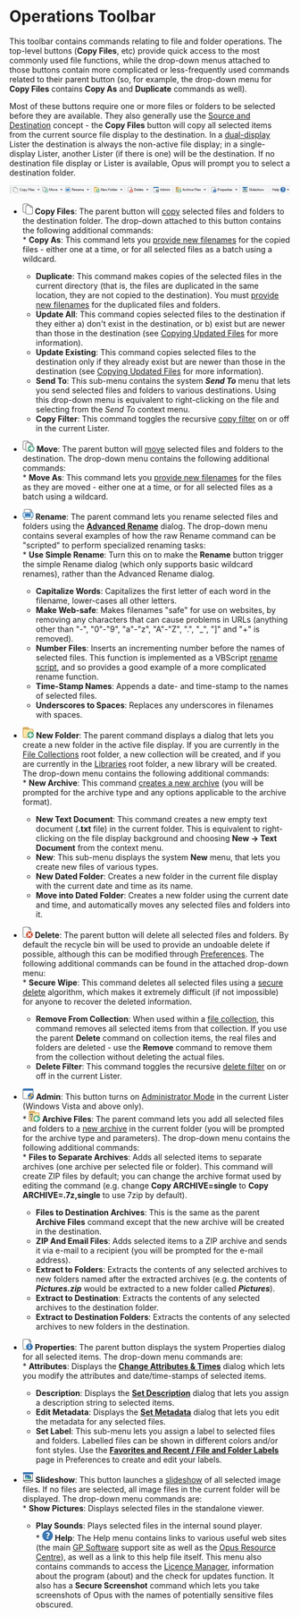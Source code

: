# Operations Toolbar

This toolbar contains commands relating to file and folder operations. The top-level buttons (**Copy Files**, etc) provide quick access to the most commonly used file functions, while the drop-down menus attached to those buttons contain more complicated or less-frequently used commands related to their parent button (so, for example, the drop-down menu for **Copy Files** contains **Copy As** and **Duplicate** commands as well).

Most of these buttons require one or more files or folders to be selected before they are available. They also generally use the [Source and Destination](/Manual/basic_concepts/source_and_destination.md) concept - the **Copy Files** button will copy all selected items from the current source file display to the destination. In a [dual-display](../../dual_display/RAEDME.md) Lister the destination is always the non-active file display; in a single-display Lister, another Lister (if there is one) will be the destination. If no destination file display or Lister is available, Opus will prompt you to select a destination folder.

![](/Manual/images/media/operations_toolbar.png)

- ![](/Manual/images/media/op_-_copy.png) **Copy Files**: The parent button will [copy](/Manual/file_operations/copying_moving_and_deleting_files/RAEDME.md) selected files and folders to the destination folder. The drop-down attached to this button contains the following additional commands:  
  \* **Copy As**: This command lets you [provide new filenames](/Manual/file_operations/copying_moving_and_deleting_files/copying_using_the_toolbar_buttons/using_wildcards_when_copying.md) for the copied files - either one at a time, or for all selected files as a batch using a wildcard.
  - **Duplicate**: This command makes copies of the selected files in the current directory (that is, the files are duplicated in the same location, they are not copied to the destination). You must [provide new filenames](/Manual/file_operations/copying_moving_and_deleting_files/copying_using_the_toolbar_buttons/using_wildcards_when_copying.md) for the duplicated files and folders.
  - **Update All**: This command copies selected files to the destination if they either a) don't exist in the destination, or b) exist but are newer than those in the destination (see [Copying Updated Files](/Manual/file_operations/copying_moving_and_deleting_files/copying_updated_files/RAEDME.md) for more information).
  - **Update Existing**: This command copies selected files to the destination only if they already exist but are newer than those in the destination (see [Copying Updated Files](/Manual/file_operations/copying_moving_and_deleting_files/copying_updated_files/RAEDME.md) for more information).
  - **Send To**: This sub-menu contains the system ***Send To*** menu that lets you send selected files and folders to various destinations. Using this drop-down menu is equivalent to right-clicking on the file and selecting from the *Send To* context menu.
  - **Copy Filter**: This command toggles the recursive [copy filter](/Manual/file_operations/copying_moving_and_deleting_files/filtered_operations/RAEDME.md) on or off in the current Lister.

- ![](/Manual/images/media/op_-_move.png) **Move**: The parent button will [move](/Manual/file_operations/copying_moving_and_deleting_files/RAEDME.md) selected files and folders to the destination. The drop-down menu contains the following additional commands:  
  \* **Move As**: This command lets you [provide new filenames](/Manual/file_operations/copying_moving_and_deleting_files/copying_using_the_toolbar_buttons/using_wildcards_when_copying.md) for the files as they are moved - either one at a time, or for all selected files as a batch using a wildcard.

- ![](/Manual/images/media/op_-_rename.png) **Rename**: The parent command lets you rename selected files and folders using the **[Advanced Rename](/Manual/file_operations/renaming_files/advanced_rename/RAEDME.md)** dialog. The drop-down menu contains several examples of how the raw Rename command can be "scripted" to perform specialized renaming tasks:  
  \* **Use Simple Rename**: Turn this on to make the **Rename** button trigger the simple Rename dialog (which only supports basic wildcard renames), rather than the Advanced Rename dialog.
  - **Capitalize Words**: Capitalizes the first letter of each word in the filename, lower-cases all other letters.
  - **Make Web-safe**: Makes filenames "safe" for use on websites, by removing any characters that can cause problems in URLs (anything other than "-", "0"-"9", "a"-"z", "A"-"Z", ".", "\_", "\]" and "+" is removed).
  - **Number Files**: Inserts an incrementing number before the names of selected files. This function is implemented as a VBScript [rename script](/Manual/file_operations/renaming_files/advanced_rename/rename_scripts.md), and so provides a good example of a more complicated rename function.
  - **Time-Stamp Names**: Appends a date- and time-stamp to the names of selected files.
  - **Underscores to Spaces**: Replaces any underscores in filenames with spaces.

- ![](/Manual/images/media/op_-_new_folder.png) **New Folder**: The parent command displays a dialog that lets you create a new folder in the active file display. If you are currently in the [File Collections](/Manual/basic_concepts/virtual_file_system/file_collections/RAEDME.md) root folder, a new collection will be created, and if you are currently in the [Libraries](/Manual/basic_concepts/virtual_file_system/libraries.md) root folder, a new library will be created. The drop-down menu contains the following additional commands:  
  \* **New Archive**: This command [creates a new archive](/Manual/file_operations/creating_archives/RAEDME.md) (you will be prompted for the archive type and any options applicable to the archive format).
  - **New Text Document**: This command creates a new empty text document (**.txt** file) in the current folder. This is equivalent to right-clicking on the file display background and choosing **New -\> Text Document** from the context menu.
  - **New**: This sub-menu displays the system **New** menu, that lets you create new files of various types.
  - **New Dated Folder**: Creates a new folder in the current file display with the current date and time as its name.
  - **Move into Dated Folder**: Creates a new folder using the current date and time, and automatically moves any selected files and folders into it.

- ![](/Manual/images/media/op_-_delete.png) **Delete**: The parent button will delete all selected files and folders. By default the recycle bin will be used to provide an undoable delete if possible, although this can be modified through [Preferences](/Manual/preferences/preferences_categories/file_operations/deleting_files.md). The following additional commands can be found in the attached drop-down menu:  
  \* **Secure Wipe**: This command deletes all selected files using a [secure delete](/Manual/file_operations/copying_moving_and_deleting_files/deleting_files/secure_delete.md) algorithm, which makes it extremely difficult (if not impossible) for anyone to recover the deleted information.
  - **Remove From Collection**: When used within a [file collection](/Manual/basic_concepts/virtual_file_system/file_collections/RAEDME.md), this command removes all selected items from that collection. If you use the parent **Delete** command on collection items, the real files and folders are deleted - use the **Remove** command to remove them from the collection without deleting the actual files.
  - **Delete Filter**: This command toggles the recursive [delete filter](/Manual/file_operations/copying_moving_and_deleting_files/filtered_operations/RAEDME.md) on or off in the current Lister.

- ![](/Manual/images/media/operations_toolbar_-_admin_mode.png) **Admin**: This button turns on [Administrator Mode](/Manual/file_operations/uac_and_administrator_mode.md) in the current Lister (Windows Vista and above only).  
  \* ![](/Manual/images/media/op_-_archive.png) **Archive Files**: The parent command lets you add all selected files and folders to a [new archive](/Manual/file_operations/creating_archives/add_to_archive_dialog/RAEDME.md) in the current folder (you will be prompted for the archive type and parameters). The drop-down menu contains the following additional commands:  
  \* **Files to Separate Archives**: Adds all selected items to separate archives (one archive per selected file or folder). This command will create ZIP files by default; you can change the archive format used by editing the command (e.g. change **Copy ARCHIVE=single** to **Copy ARCHIVE=.7z,single** to use 7zip by default).
  - **Files to Destination Archives**: This is the same as the parent **Archive Files** command except that the new archive will be created in the destination.
  - **ZIP And Email Files**: Adds selected items to a ZIP archive and sends it via e-mail to a recipient (you will be prompted for the e-mail address).
  - **Extract to Folders**: Extracts the contents of any selected archives to new folders named after the extracted archives (e.g. the contents of ***Pictures.zip*** would be extracted to a new folder called ***Pictures***).
  - **Extract to Destination**: Extracts the contents of any selected archives to the destination folder.
  - **Extract to Destination Folders**: Extracts the contents of any selected archives to new folders in the destination.

- ![](/Manual/images/media/op_-_properties.png) **Properties**: The parent button displays the system Properties dialog for all selected items. The drop-down menu commands are:  
  \* **Attributes**: Displays the **[Change Attributes & Times](/Manual/file_operations/changing_attributes.md)** dialog which lets you modify the attributes and date/time-stamps of selected items.
  - **Description**: Displays the **[Set Description](/Manual/file_operations/file_descriptions.md)** dialog that lets you assign a description string to selected items.
  - **Edit Metadata**: Displays the **[Set Metadata](/Manual/file_operations/editing_metadata/RAEDME.md)** dialog that lets you edit the metadata for any selected files.
  - **Set Label**: This sub-menu lets you assign a label to selected files and folders. Labelled files can be shown in different colors and/or font styles. Use the **[Favorites and Recent / File and Folder Labels](/Manual/basic_concepts/folder_options/folder_options_dialog/labels.md)** page in Preferences to create and edit your labels.

- ![](/Manual/images/media/op_-_slideshow.png) **Slideshow**: This button launches a [slideshow](/Manual/additional_functionality/viewing_images/RAEDME.md) of all selected image files. If no files are selected, all image files in the current folder will be displayed. The drop-down menu commands are:  
  \* **Show Pictures**: Displays selected files in the standalone viewer.
  - **Play Sounds**: Plays selected files in the internal sound player.  
    \* ![](/Manual/images/media/menu_toolbar_-_help.png) **Help**: The Help menu contains links to various useful web sites (the main [GP Software](http://www.gpsoft.com.au/) support site as well as the [Opus Resource Centre](http://resource.dopus.com/)), as well as a link to this help file itself. This menu also contains commands to access the [Licence Manager](/Manual/introduction/installing_and_registering.md), information about the program (about) and the check for updates function. It also has a **Secure Screenshot** command which lets you take screenshots of Opus with the names of potentially sensitive files obscured.

 
